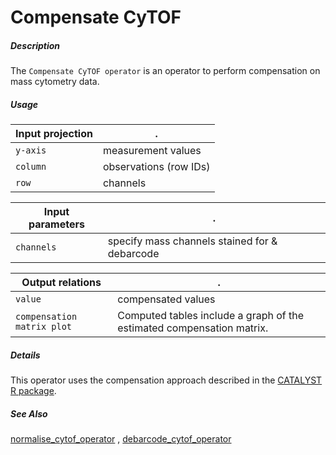 # Compensate CyTOF

##### Description

The `Compensate CyTOF operator` is an operator to perform compensation on mass
cytometry data.

##### Usage

Input projection|.
---|---
`y-axis`        | measurement values
`column`           | observations (row IDs)
`row`        | channels 

Input parameters|.
---|---
`channels`        | specify mass channels stained for & debarcode

Output relations|.
---|---
`value`        | compensated values
`compensation matrix plot`        | Computed tables include a graph of the estimated compensation matrix.

##### Details

This operator uses the compensation approach described in the [CATALYST R package](https://www.bioconductor.org/packages/devel/bioc/vignettes/CATALYST/inst/doc/preprocessing.html#compensation).

##### See Also

[normalise_cytof_operator](https://github.com/tercen/normalise_cytof_operator)
, [debarcode_cytof_operator](https://github.com/tercen/debarcode_cytof_operator)

